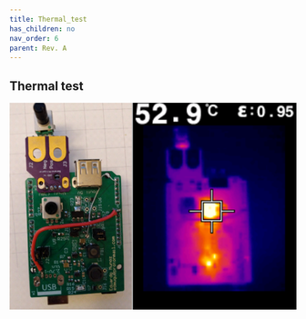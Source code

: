 ```yaml
---
title: Thermal_test
has_children: no
nav_order: 6
parent: Rev. A
---
```





## Thermal test
![thermal picture](https://raw.githubusercontent.com/edmugu/arduino_adjustable_power_supply/master/documentation/snippets/1_watt_thermal.PNG "Thermal picture")

